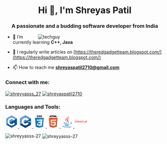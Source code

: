 <h1 align="center">Hi 👋, I'm Shreyas Patil</h1>
<h3 align="center">A passionate and a budding software developer from India</h3>

<img align="right" alt="techguy" width="400" src="https://miro.medium.com/max/1272/1*ZSVmWGcc1weENb0ShawWxw.gif">

- 🌱 I’m currently learning **C++, Java**

- 📝 I regularly write articles on [https://theredgadgetteam.blogspot.com/](https://theredgadgetteam.blogspot.com/)

- 📫 How to reach me **shreyaspatil2710@gmail.com**

<h3 align="left">Connect with me:</h3>
<p align="left">
<a href="https://instagram.com/shreyyasss_27" target="blank"><img align="center" src="https://raw.githubusercontent.com/rahuldkjain/github-profile-readme-generator/master/src/images/icons/Social/instagram.svg" alt="shreyyasss_27" height="30" width="40" /></a>
<a href="https://www.leetcode.com/shreyaspatil2710" target="blank"><img align="center" src="https://raw.githubusercontent.com/rahuldkjain/github-profile-readme-generator/master/src/images/icons/Social/leet-code.svg" alt="shreyaspatil2710" height="30" width="40" /></a>
</p>

<h3 align="left">Languages and Tools:</h3>
<p align="left"> <a href="https://www.cprogramming.com/" target="_blank" rel="noreferrer"> <img src="https://raw.githubusercontent.com/devicons/devicon/master/icons/c/c-original.svg" alt="c" width="40" height="40"/> </a> <a href="https://www.w3schools.com/cpp/" target="_blank" rel="noreferrer"> <img src="https://raw.githubusercontent.com/devicons/devicon/master/icons/cplusplus/cplusplus-original.svg" alt="cplusplus" width="40" height="40"/> </a> <a href="https://www.w3schools.com/css/" target="_blank" rel="noreferrer"> <img src="https://raw.githubusercontent.com/devicons/devicon/master/icons/css3/css3-original-wordmark.svg" alt="css3" width="40" height="40"/> </a> <a href="https://www.w3.org/html/" target="_blank" rel="noreferrer"> <img src="https://raw.githubusercontent.com/devicons/devicon/master/icons/html5/html5-original-wordmark.svg" alt="html5" width="40" height="40"/> </a> <a href="https://www.java.com" target="_blank" rel="noreferrer"> <img src="https://raw.githubusercontent.com/devicons/devicon/master/icons/java/java-original.svg" alt="java" width="40" height="40"/> </a> <a href="https://www.oracle.com/" target="_blank" rel="noreferrer"> <img src="https://raw.githubusercontent.com/devicons/devicon/master/icons/oracle/oracle-original.svg" alt="oracle" width="40" height="40"/> </a> </p>

<p><img align="left" src="https://github-readme-stats.vercel.app/api/top-langs?username=shreyyasss-27&show_icons=true&locale=en&layout=compact" alt="shreyyasss-27" /></p>

<p>&nbsp;<img align="center" src="https://github-readme-stats.vercel.app/api?username=shreyyasss-27&show_icons=true&locale=en" alt="shreyyasss-27" /></p>
